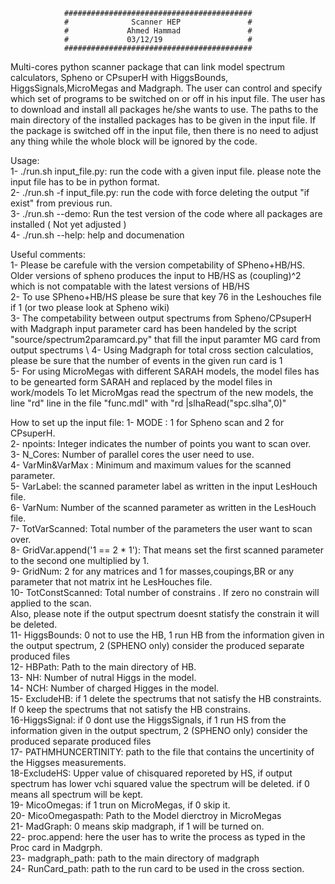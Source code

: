 


                ##########################################
                #              Scanner HEP               #
                #             Ahmed Hammad               #
                #             03/12/19                   #
                ##########################################


   
   Multi-cores python scanner package that can link model spectrum calculators, Spheno or CPsuperH with HiggsBounds, HiggsSignals,MicroMegas and Madgraph.
   The user can control and specify which set of programs to be switched on or off in his input file.
   The user has to download and install all packages he/she wants to use. The paths to the main directory of the installed packages has to be given in the input file.
   If the package is switched off in the input file, then there is no need to adjust any thing while the whole block will be ignored by the code.

   Usage: \
   1- ./run.sh input_file.py: run the code with a given input file. please note the input file has  to be in python format. \
   2- ./run.sh -f input_file.py: run the code with force deleting the output "if exist" from previous run. \
   3- ./run.sh --demo: Run the test version of the code where all packages are installed ( Not yet adjusted )\
   4- ./run.sh --help:  help and documenation 

   Useful comments:\
   1- Please be carefule with the version competability of SPheno+HB/HS. Older versions of spheno produces 
      the input to HB/HS as (coupling)^2 which is not compatable with the latest versions of HB/HS \
   2- To use SPheno+HB/HS please be sure that key 76 in the Leshouches file if 1 (or two please look at Spheno wiki) \
   3- The competability between output spectrums from Spheno/CPsuperH with Madgraph input parameter card has been handeled 
      by the script "source/spectrum2paramcard.py" that fill the input paramter MG card from output spectrums \ 
   4- Using Madgraph for total cross section calculatios, please be sure that the number of events in the given run card is 1 \
   5- For using MicroMegas with different SARAH models, the model files has to be genearted form SARAH and replaced by the model files in work/models
      To let MicroMgas read the spectrum of the new models, the line "rd" line in the file  "func.mdl" with  "rd             |slhaRead("spc.slha",0)"   
      
   How to set up the input file:
   1- MODE : 1 for Spheno scan and 2 for CPsuperH. \
   2- npoints:  Integer indicates the number of points you want to scan over. \
   3- N_Cores: Number of parallel cores the user need to use. \
   4- VarMin&VarMax : Minimum and maximum values for the scanned parameter. \
   5- VarLabel: the scanned parameter label as written in the input LesHouch file. \
   6- VarNum: Number of the scanned parameter as written in the LesHouch file. \
   7- TotVarScanned: Total number of the parameters the user want to scan over. \
   8- GridVar.append('1 == 2 * 1'): That means set the first scanned parameter to the second one multiplied by 1. \
   9- GridNum: 2 for any matrices and 1 for masses,coupings,BR or any parameter that not matrix int he LesHouches file. \
   10- TotConstScanned: Total number of constrains . If zero no constrain will applied to the scan. \
   Also, please note if the output spectrum doesnt statisfy the constrain it will be deleted. \
   11- HiggsBounds: 0 not to use the HB, 1 run HB from the information given in the output spectrum, 2 (SPHENO only) consider the produced separate produced files \
   12- HBPath: Path to the main directory of HB. \
   13- NH: Number of nutral Higgs in the model. \
   14- NCH: Number of charged Higges in the model. \
   15- ExcludeHB: if 1 delete the spectrums that not satisfy the HB constraints. If 0 keep the spectrums that not satisfy the HB constrains. \
   16-HiggsSignal: if 0 dont use the HiggsSignals, if 1 run HS from the information given in the output spectrum,  2 (SPHENO only) consider the produced separate produced files \
   17- PATHMHUNCERTINITY: path to the file that contains the uncertinity of the Higgses measurements. \
   18-ExcludeHS: Upper value of chisquared reporeted by HS, if output spectrum has lower vchi squared value the spectrum will be deleted.
    if 0 means all spectrum will be kept. \
    19- MicoOmegas: if 1 trun on MicroMegas, if 0 skip it. \
    20- MicoOmegaspath: Path to the Model dierctroy in MicroMegas \
    21- MadGraph: 0 means skip madgraph, if 1 will be turned on. \
    22- proc.append: here the user has to write the process as typed in the Proc card in Madgrph. \
    23- madgraph_path: path to the main directory of madgraph \
    24- RunCard_path: path to the run card to be used in the cross section. 
